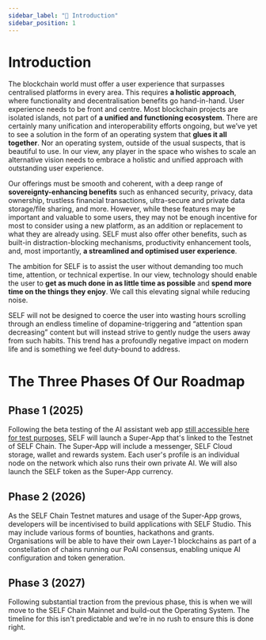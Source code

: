 ```yaml
---
sidebar_label: "📖 Introduction"
sidebar_position: 1
---
```


# Introduction

The blockchain world must offer a user experience that surpasses centralised platforms in every area. This requires **a holistic approach**, where functionality and decentralisation benefits go hand-in-hand. User experience needs to be front and centre. Most blockchain projects are isolated islands, not part of **a unified and functioning ecosystem**. There are certainly many unification and interoperability efforts ongoing, but we’ve yet to see a solution in the form of an operating system that **glues it all together**. Nor an operating system, outside of the usual suspects, that is beautiful to use. In our view, any player in the space who wishes to scale an alternative vision needs to embrace a holistic and unified approach with outstanding user experience.

Our offerings must be smooth and coherent, with a deep range of **sovereignty-enhancing benefits** such as enhanced security, privacy, data ownership, trustless financial transactions, ultra-secure and private data storage/file sharing, and more. However, while these features may be important and valuable to some users, they may not be enough incentive for most to consider using a new platform, as an addition or replacement to what they are already using. SELF must also offer other benefits, such as built-in distraction-blocking mechanisms, productivity enhancement tools, and, most importantly, **a streamlined and optimised user experience**.

The ambition for SELF is to assist the user without demanding too much time, attention, or technical expertise. In our view, technology should enable the user to **get as much done in as little time as possible** and **spend more time on the things they enjoy**. We call this elevating signal while reducing noise. 

SELF will not be designed to coerce the user into wasting hours scrolling through an endless timeline of dopamine-triggering and “attention span decreasing” content but will instead strive to gently nudge the users away from such habits. This trend has a profoundly negative impact on modern life and is something we feel duty-bound to address.

# The Three Phases Of Our Roadmap

## Phase 1 (2025)

Following the beta testing of the AI assistant web app [still accessible here for test purposes](https://your.self.app), SELF will launch a Super-App that's linked to the Testnet of SELF Chain. The Super-App will include a messenger, SELF Cloud storage, wallet and rewards system. Each user's profile is an individual node on the network which also runs their own private AI. We will also launch the SELF token as the Super-App currency.

## Phase 2 (2026)

As the SELF Chain Testnet matures and usage of the Super-App grows, developers will be incentivised to build applications with SELF Studio. This may include various forms of bounties, hackathons and grants. Organisations will be able to have their own Layer-1 blockchains as part of a constellation of chains running our PoAI consensus, enabling unique AI configuration and token generation.

## Phase 3 (2027)

Following substantial traction from the previous phase, this is when we will move to the SELF Chain Mainnet and build-out the Operating System. The timeline for this isn't predictable and we're in no rush to ensure this is done right.